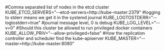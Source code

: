 #Comma separated list of nodes in the etcd cluster
KUBE_ETCD_SERVERS="--etcd-servers=http://kube-master:2379"
#logging to stderr means we get it in the systemd journal
KUBE_LOGTOSTDERR="--logtostderr=true"
#journal message level, 0 is debug
KUBE_LOG_LEVEL="--v=0"
#Should this cluster be allowed to run privileged docker containers
KUBE_ALLOW_PRIV="--allow-privileged=false"
#How the replication controller and scheduler find the kube-apiserver
KUBE_MASTER="--master=http://kube-master:8080"